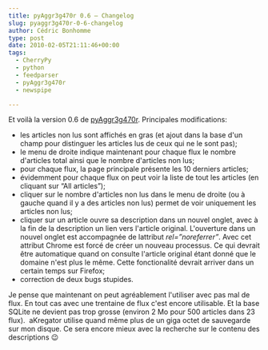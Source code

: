 ```yaml
---
title: pyAggr3g470r 0.6 – Changelog
slug: pyaggr3g470r-0-6-changelog
author: Cédric Bonhomme
type: post
date: 2010-02-05T21:11:46+00:00
tags:
  - CherryPy
  - python
  - feedparser
  - pyAggr3g470r
  - newspipe

---
```

Et voilà la version 0.6 de [pyAggr3g470r](https://git.sr.ht/~cedric/pyAggr3g470r).
Principales modifications:

- les articles non lus sont affichés en gras (et ajout dans la base d'un champ pour distinguer les articles lus de ceux qui ne le sont pas);
- le menu de droite indique maintenant pour chaque flux le nombre d'articles total ainsi que le nombre d'articles non lus;
- pour chaque flux, la page principale présente les 10 derniers articles;
- évidemment pour chaque flux on peut voir la liste de tout les articles (en cliquant sur &#8220;All articles&#8221;);
- cliquer sur le nombre d'articles non lus dans le menu de droite (ou à gauche quand il y a des articles non lus) permet de voir uniquement les articles non lus;
- cliquer sur un article ouvre sa description dans un nouvel onglet, avec à la fin de la description un lien vers l'article original. L'ouverture dans un nouvel onglet est accompagnée de lattribut _rel=&#8221;noreferrer&#8221;_. Avec cet attribut Chrome est forcé de créer un nouveau processus. Ce qui devrait être automatique quand on consulte l'article original étant donné que le domaine n'est plus le même. Cette fonctionalité devrait arriver dans un certain temps sur Firefox;
- correction de deux bugs stupides.

Je pense que maintenant on peut agréablement l'utiliser avec pas mal de flux. En tout cas avec une trentaine de flux c'est encore utilisable. Et la base SQLite ne devient pas trop grosse (environ 2 Mo pour 500 articles dans 23 flux).  aKregator utilise quand même plus de un giga octet de sauvegarde sur mon disque. Ce sera encore mieux avec la recherche sur le contenu des descriptions 😉
